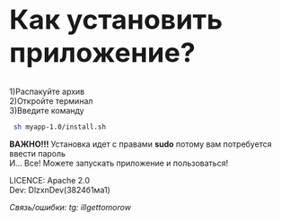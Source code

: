 <h1 style="font-size: 48px;">Как установить приложение?</h1>


1)Распакуйте архив \
2)Откройте терминал \
3)Введите команду
```bash
 sh myapp-1.0/install.sh
```

**ВАЖНО!!!** 
Установка идет с правами **sudo** потому вам потребуется ввести пароль \
И... Все! Можете запускать приложение и пользоваться!

LICENCE: Apache 2.0 \
Dev: DlzxnDev(3824б1ма1)

*Связь/ошибки: tg: illgettomorow*